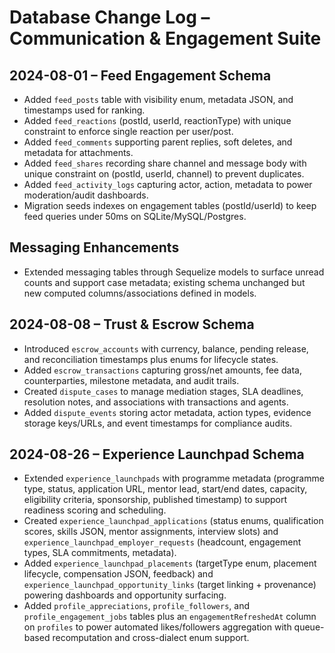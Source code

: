 # Database Change Log – Communication & Engagement Suite

## 2024-08-01 – Feed Engagement Schema
- Added `feed_posts` table with visibility enum, metadata JSON, and timestamps used for ranking.
- Added `feed_reactions` (postId, userId, reactionType) with unique constraint to enforce single reaction per user/post.
- Added `feed_comments` supporting parent replies, soft deletes, and metadata for attachments.
- Added `feed_shares` recording share channel and message body with unique constraint on (postId, userId, channel) to prevent duplicates.
- Added `feed_activity_logs` capturing actor, action, metadata to power moderation/audit dashboards.
- Migration seeds indexes on engagement tables (postId/userId) to keep feed queries under 50ms on SQLite/MySQL/Postgres.

## Messaging Enhancements
- Extended messaging tables through Sequelize models to surface unread counts and support case metadata; existing schema unchanged but new computed columns/associations defined in models.

## 2024-08-08 – Trust & Escrow Schema
- Introduced `escrow_accounts` with currency, balance, pending release, and reconciliation timestamps plus enums for lifecycle states.
- Added `escrow_transactions` capturing gross/net amounts, fee data, counterparties, milestone metadata, and audit trails.
- Created `dispute_cases` to manage mediation stages, SLA deadlines, resolution notes, and associations with transactions and agents.
- Added `dispute_events` storing actor metadata, action types, evidence storage keys/URLs, and event timestamps for compliance audits.

## 2024-08-26 – Experience Launchpad Schema
- Extended `experience_launchpads` with programme metadata (programme type, status, application URL, mentor lead, start/end dates, capacity, eligibility criteria, sponsorship, published timestamp) to support readiness scoring and scheduling.
- Created `experience_launchpad_applications` (status enums, qualification scores, skills JSON, mentor assignments, interview slots) and `experience_launchpad_employer_requests` (headcount, engagement types, SLA commitments, metadata).
- Added `experience_launchpad_placements` (targetType enum, placement lifecycle, compensation JSON, feedback) and `experience_launchpad_opportunity_links` (target linking + provenance) powering dashboards and opportunity surfacing.
- Added `profile_appreciations`, `profile_followers`, and `profile_engagement_jobs` tables plus an `engagementRefreshedAt` column on `profiles` to power automated likes/followers aggregation with queue-based recomputation and cross-dialect enum support.
